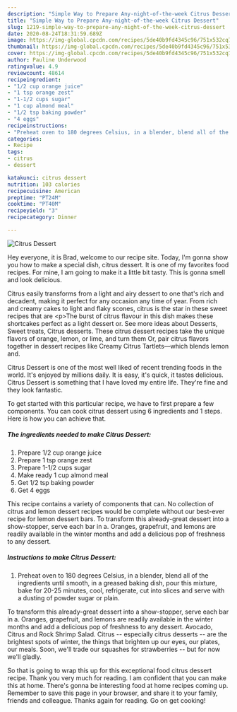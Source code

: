 ```yaml
---
description: "Simple Way to Prepare Any-night-of-the-week Citrus Dessert"
title: "Simple Way to Prepare Any-night-of-the-week Citrus Dessert"
slug: 1219-simple-way-to-prepare-any-night-of-the-week-citrus-dessert
date: 2020-08-24T18:31:59.689Z
image: https://img-global.cpcdn.com/recipes/5de40b9fd4345c96/751x532cq70/citrus-dessert-recipe-main-photo.jpg
thumbnail: https://img-global.cpcdn.com/recipes/5de40b9fd4345c96/751x532cq70/citrus-dessert-recipe-main-photo.jpg
cover: https://img-global.cpcdn.com/recipes/5de40b9fd4345c96/751x532cq70/citrus-dessert-recipe-main-photo.jpg
author: Pauline Underwood
ratingvalue: 4.9
reviewcount: 48614
recipeingredient:
- "1/2 cup orange juice"
- "1 tsp orange zest"
- "1-1/2 cups sugar"
- "1 cup almond meal"
- "1/2 tsp baking powder"
- "4 eggs"
recipeinstructions:
- "Preheat oven to 180 degrees Celsius, in a blender, blend all of the ingredients until smooth, in a greased baking dish, pour this mixture, bake for 20-25 minutes, cool, refrigerate, cut into slices and serve with a dusting of powder sugar or plain."
categories:
- Recipe
tags:
- citrus
- dessert

katakunci: citrus dessert 
nutrition: 103 calories
recipecuisine: American
preptime: "PT24M"
cooktime: "PT40M"
recipeyield: "3"
recipecategory: Dinner

---
```



![Citrus Dessert](https://img-global.cpcdn.com/recipes/5de40b9fd4345c96/751x532cq70/citrus-dessert-recipe-main-photo.jpg)

Hey everyone, it is Brad, welcome to our recipe site. Today, I'm gonna show you how to make a special dish, citrus dessert. It is one of my favorites food recipes. For mine, I am going to make it a little bit tasty. This is gonna smell and look delicious.

Citrus easily transforms from a light and airy dessert to one that&#39;s rich and decadent, making it perfect for any occasion any time of year. From rich and creamy cakes to light and flaky scones, citrus is the star in these sweet recipes that are &lt;p&gt;The burst of citrus flavour in this dish makes these shortcakes perfect as a light dessert or. See more ideas about Desserts, Sweet treats, Citrus desserts. These citrus dessert recipes take the unique flavors of orange, lemon, or lime, and turn them Or, pair citrus flavors together in dessert recipes like Creamy Citrus Tartlets—which blends lemon and.

Citrus Dessert is one of the most well liked of recent trending foods in the world. It's enjoyed by millions daily. It is easy, it's quick, it tastes delicious. Citrus Dessert is something that I have loved my entire life. They're fine and they look fantastic.


To get started with this particular recipe, we have to first prepare a few components. You can cook citrus dessert using 6 ingredients and 1 steps. Here is how you can achieve that.

<!--inarticleads1-->

##### The ingredients needed to make Citrus Dessert:

1. Prepare 1/2 cup orange juice
1. Prepare 1 tsp orange zest
1. Prepare 1-1/2 cups sugar
1. Make ready 1 cup almond meal
1. Get 1/2 tsp baking powder
1. Get 4 eggs


This recipe contains a variety of components that can. No collection of citrus and lemon dessert recipes would be complete without our best-ever recipe for lemon dessert bars. To transform this already-great dessert into a show-stopper, serve each bar in a. Oranges, grapefruit, and lemons are readily available in the winter months and add a delicious pop of freshness to any dessert. 

<!--inarticleads2-->

##### Instructions to make Citrus Dessert:

1. Preheat oven to 180 degrees Celsius, in a blender, blend all of the ingredients until smooth, in a greased baking dish, pour this mixture, bake for 20-25 minutes, cool, refrigerate, cut into slices and serve with a dusting of powder sugar or plain.


To transform this already-great dessert into a show-stopper, serve each bar in a. Oranges, grapefruit, and lemons are readily available in the winter months and add a delicious pop of freshness to any dessert. Avocado, Citrus and Rock Shrimp Salad. Citrus -- especially citrus desserts -- are the brightest spots of winter, the things that brighten up our eyes, our plates, our meals. Soon, we&#39;ll trade our squashes for strawberries -- but for now we&#39;ll gladly. 

So that is going to wrap this up for this exceptional food citrus dessert recipe. Thank you very much for reading. I am confident that you can make this at home. There's gonna be interesting food at home recipes coming up. Remember to save this page in your browser, and share it to your family, friends and colleague. Thanks again for reading. Go on get cooking!
